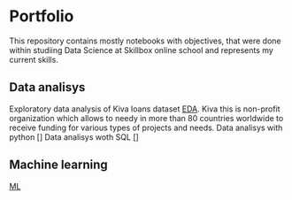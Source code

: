 # Portfolio
This repository contains mostly notebooks with objectives, that were done within studiing Data Science at Skillbox online school and represents my current skills.
## Data analisys
Exploratory data analysis of Kiva loans dataset [EDA](https://github.com/akhudaiberenov/portfolio/blob/main/Exploratory%20data%20analysis.ipynb). Kiva this is non-profit organization which allows to needy in more than 80 countries worldwide to receive funding for various types of projects and needs.
Data analisys with python [] 
Data analisys woth SQL []
## Machine learning


[ML](https://github.com/akhudaiberenov/portfolio/blob/main/Machine%20Learning.ipynb)
